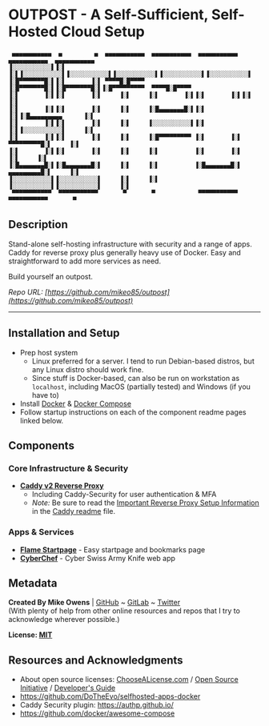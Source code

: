 # OUTPOST - A Self-Sufficient, Self-Hosted Cloud Setup
```
 ▄▄▄▄▄▄▄▄▄▄▄  ▄         ▄  ▄▄▄▄▄▄▄▄▄▄▄  ▄▄▄▄▄▄▄▄▄▄▄  ▄▄▄▄▄▄▄▄▄▄▄  ▄▄▄▄▄▄▄▄▄▄▄  ▄▄▄▄▄▄▄▄▄▄▄ 
▐░░░░░░░░░░░▌▐░▌       ▐░▌▐░░░░░░░░░░░▌▐░░░░░░░░░░░▌▐░░░░░░░░░░░▌▐░░░░░░░░░░░▌▐░░░░░░░░░░░▌
▐░█▀▀▀▀▀▀▀█░▌▐░▌       ▐░▌ ▀▀▀▀█░█▀▀▀▀ ▐░█▀▀▀▀▀▀▀█░▌▐░█▀▀▀▀▀▀▀█░▌▐░█▀▀▀▀▀▀▀▀▀  ▀▀▀▀█░█▀▀▀▀ 
▐░▌       ▐░▌▐░▌       ▐░▌     ▐░▌     ▐░▌       ▐░▌▐░▌       ▐░▌▐░▌               ▐░▌     
▐░▌       ▐░▌▐░▌       ▐░▌     ▐░▌     ▐░█▄▄▄▄▄▄▄█░▌▐░▌       ▐░▌▐░█▄▄▄▄▄▄▄▄▄      ▐░▌     
▐░▌       ▐░▌▐░▌       ▐░▌     ▐░▌     ▐░░░░░░░░░░░▌▐░▌       ▐░▌▐░░░░░░░░░░░▌     ▐░▌     
▐░▌       ▐░▌▐░▌       ▐░▌     ▐░▌     ▐░█▀▀▀▀▀▀▀▀▀ ▐░▌       ▐░▌ ▀▀▀▀▀▀▀▀▀█░▌     ▐░▌     
▐░▌       ▐░▌▐░▌       ▐░▌     ▐░▌     ▐░▌          ▐░▌       ▐░▌          ▐░▌     ▐░▌     
▐░█▄▄▄▄▄▄▄█░▌▐░█▄▄▄▄▄▄▄█░▌     ▐░▌     ▐░▌          ▐░█▄▄▄▄▄▄▄█░▌ ▄▄▄▄▄▄▄▄▄█░▌     ▐░▌     
▐░░░░░░░░░░░▌▐░░░░░░░░░░░▌     ▐░▌     ▐░▌          ▐░░░░░░░░░░░▌▐░░░░░░░░░░░▌     ▐░▌     
 ▀▀▀▀▀▀▀▀▀▀▀  ▀▀▀▀▀▀▀▀▀▀▀       ▀       ▀            ▀▀▀▀▀▀▀▀▀▀▀  ▀▀▀▀▀▀▀▀▀▀▀       ▀      
```
<!-- Ascii Text: Electronic font from https://www.coolgenerator.com/ascii-text-generator -->

## Description

Stand-alone self-hosting infrastructure with security and a range of apps. Caddy for reverse proxy plus generally heavy use of Docker. Easy and straightforward to add more services as need.

Build yourself an outpost.

*Repo URL: [https://github.com/mikeo85/outpost](https://github.com/mikeo85/outpost)*

* * * * *

## Installation and Setup

- Prep host system
   - Linux preferred for a server. I tend to run Debian-based distros, but any Linux distro should work fine.
   - Since stuff is Docker-based, can also be run on workstation as `localhost`, including MacOS (partially tested) and Windows (if you have to)
- Install [Docker](https://docs.docker.com/get-docker/) & [Docker Compose](https://docs.docker.com/compose/install/)
- Follow startup instructions on each of the component readme pages linked below.

## Components

### Core Infrastructure & Security

- **[Caddy v2 Reverse Proxy](./caddy/readme.md)**
   - Including Caddy-Security for user authentication & MFA
   - *Note:* Be sure to read the [Important Reverse Proxy Setup Information](./caddy/readme.md#important-reverse-proxy-setup-information) in the [Caddy readme](./caddy/readme.md) file.

<!-- ### Databases -->

<!-- - **[PostgreSQL and pgAdmin](./postgres/readme.md)** -->

### Apps & Services

- **[Flame Startpage](./flame/readme.md)** - Easy startpage and bookmarks page
- **[CyberChef](./cyberchef/readme.md)** - Cyber Swiss Army Knife web app
<!-- - **[Budibase](./budibase/readme.md)** - low-code platform -->

## Metadata

**Created By Mike Owens** | [GitHub](https://github.com/mikeo85) ~ [GitLab](https://gitlab.com/mikeo85) ~ [Twitter](https://twitter.com/quietmike8192)  
(With plenty of help from other online resources and repos that I try to acknowledge wherever possible.)

**License: [MIT](LICENSE)**

<!-- **Version History:** See [commits](../../commits) or [release history](../../releases). -->

## Resources and Acknowledgments

- About open source licenses: [ChooseALicense.com](https://choosealicense.com) / [Open Source Initiative](https://opensource.org/licenses) / [Developer's Guide](https://www.toptal.com/open-source/developers-guide-to-open-source-licenses)
- https://github.com/DoTheEvo/selfhosted-apps-docker
- Caddy Security plugin: https://authp.github.io/
- https://github.com/docker/awesome-compose
